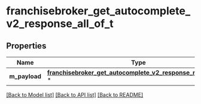 # franchisebroker_get_autocomplete_v2_response_all_of_t

## Properties
Name | Type | Description | Notes
------------ | ------------- | ------------- | -------------
**m_payload** | [**franchisebroker_get_autocomplete_v2_response_m_payload_t**](franchisebroker_get_autocomplete_v2_response_m_payload.md) \* |  | 

[[Back to Model list]](../README.md#documentation-for-models) [[Back to API list]](../README.md#documentation-for-api-endpoints) [[Back to README]](../README.md)


